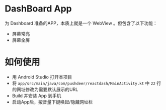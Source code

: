 # DashBoard App

为 Dashboard 准备的APP，本质上就是一个 WebView 。但包含了以下功能：

- 屏幕常亮
- 屏幕全屏

# 如何使用

- 用 Android Studio 打开本项目
- 将 `app/src/main/java/com/pushdeer/reactdash/MainActivity.kt` 中 `22` 行的网址修改为需要默认展示的URL
- Build 并安装 App 到手机
- 启动App后，按音量下键唤起/隐藏网址栏